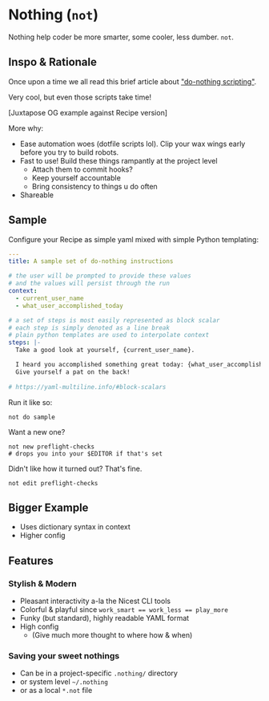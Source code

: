 # Nothing (`not`)

Nothing help coder be more smarter, some cooler, less dumber. `not`.

## Inspo & Rationale

Once upon a time we all read this brief article about ["do-nothing scripting"](https://blog.danslimmon.com/2019/07/15/do-nothing-scripting-the-key-to-gradual-automation/).

Very cool, but even those scripts take time! 

[Juxtapose OG example against Recipe version]

More why:

- Ease automation woes (dotfile scripts lol). Clip your wax wings early before you try to build robots.
- Fast to use! Build these things rampantly at the project level
    - Attach them to commit hooks?
    - Keep yourself accountable
    - Bring consistency to things u do often
- Shareable

## Sample

Configure your Recipe as simple yaml mixed with simple Python templating:

```yaml
---
title: A sample set of do-nothing instructions

# the user will be prompted to provide these values
# and the values will persist through the run
context: 
  - current_user_name
  - what_user_accomplished_today

# a set of steps is most easily represented as block scalar
# each step is simply denoted as a line break
# plain python templates are used to interpolate context
steps: |-
  Take a good look at yourself, {current_user_name}.

  I heard you accomplished something great today: {what_user_accomplished_today}.
  Give yourself a pat on the back!
  
# https://yaml-multiline.info/#block-scalars
```

Run it like so:

```shell
not do sample
```

Want a new one?

```shell
not new preflight-checks
# drops you into your $EDITOR if that's set
```

Didn't like how it turned out? That's fine.

```shell
not edit preflight-checks
```

## Bigger Example

- Uses dictionary syntax in context
- Higher config

## Features

### Stylish & Modern

- Pleasant interactivity a-la the Nicest CLI tools
- Colorful & playful since `work_smart == work_less == play_more`
- Funky (but standard), highly readable YAML format
- High config
    - (Give much more thought to where how & when)

### Saving your sweet nothings

- Can be in a project-specific `.nothing/` directory
- or system level `~/.nothing`
- or as a local `*.not` file